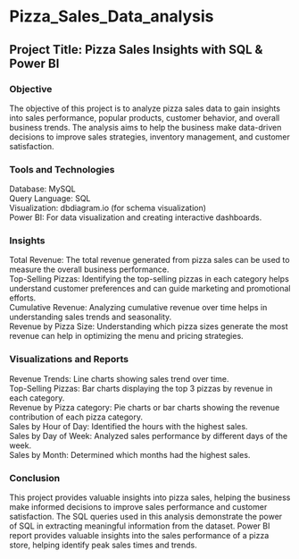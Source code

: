 # Pizza_Sales_Data_analysis

## Project Title: Pizza Sales Insights with SQL & Power BI

### Objective
The objective of this project is to analyze pizza sales data to gain insights into sales performance, popular products, customer behavior, and overall business trends. The analysis aims to help the business make data-driven decisions to improve sales strategies, inventory management, and customer satisfaction.

### Tools and Technologies
Database: MySQL <br>
Query Language: SQL <br>
Visualization: dbdiagram.io (for schema visualization)<br>
Power BI: For data visualization and creating interactive dashboards.

### Insights
Total Revenue: The total revenue generated from pizza sales can be used to measure the overall business performance. <br>
Top-Selling Pizzas: Identifying the top-selling pizzas in each category helps understand customer preferences and can guide marketing and promotional efforts. <br>
Cumulative Revenue: Analyzing cumulative revenue over time helps in understanding sales trends and seasonality. <br>
Revenue by Pizza Size: Understanding which pizza sizes generate the most revenue can help in optimizing the menu and pricing strategies.

### Visualizations and Reports
Revenue Trends: Line charts showing sales trend over time. <br>
Top-Selling Pizzas: Bar charts displaying the top 3 pizzas by revenue in each category. <br>
Revenue by Pizza category: Pie charts or bar charts showing the revenue contribution of each pizza category. <br>
Sales by Hour of Day: Identified the hours with the highest sales. <br>
Sales by Day of Week: Analyzed sales performance by different days of the week. <br>
Sales by Month: Determined which months had the highest sales.

### Conclusion
This project provides valuable insights into pizza sales, helping the business make informed decisions to improve sales performance and customer satisfaction. The SQL queries used in this analysis demonstrate the power of SQL in extracting meaningful information from the dataset. Power BI report provides valuable insights into the sales performance of a pizza store, helping identify peak sales times and trends.
